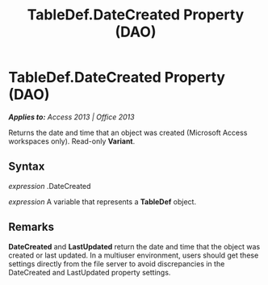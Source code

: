 ﻿---
title: TableDef.DateCreated Property (DAO)
TOCTitle: DateCreated Property
ms:assetid: fedd28e9-41a4-db7f-9ba9-6ada350d594a
ms:mtpsurl: https://msdn.microsoft.com/en-us/library/Ff837292(v=office.15)
ms:contentKeyID: 48548947
ms.date: 09/18/2015
mtps_version: v=office.15
---

# TableDef.DateCreated Property (DAO)


_**Applies to:** Access 2013 | Office 2013_

Returns the date and time that an object was created (Microsoft Access workspaces only). Read-only **Variant**.

## Syntax

*expression* .DateCreated

*expression* A variable that represents a **TableDef** object.

## Remarks

**DateCreated** and **LastUpdated** return the date and time that the object was created or last updated. In a multiuser environment, users should get these settings directly from the file server to avoid discrepancies in the DateCreated and LastUpdated property settings.

